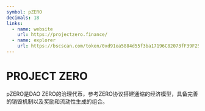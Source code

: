 ```yaml
---
symbol: pZERO
decimals: 18
links:
  - name: website
    url: https://projectzero.finance/
  - name: explorer
    url: https://bscscan.com/token/0xd91ea5884d55f3ba17196C82073fF39F25760194
---
```


# PROJECT ZERO

pZERO是DAO ZERO的治理代币，参考ZERO协议搭建通缩的经济模型，具备完善的销毁机制以及奖励和流动性生成的组合。
